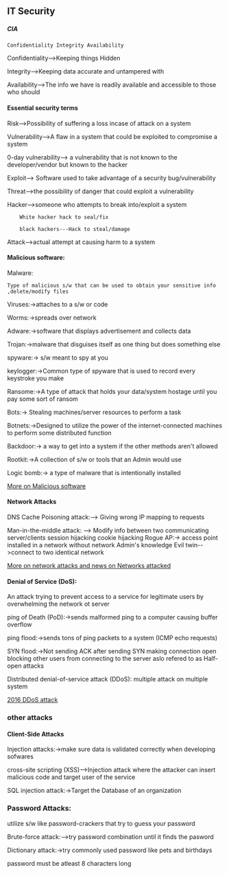 ## IT Security

##### CIA

    Confidentiality Integrity Availability

Confidentiality-->Keeping things Hidden

Integrity-->Keeping data accurate and untampered with

Availability-->The info we have is readily available and accessible to those who should

#### Essential security terms

Risk-->Possibility of suffering a loss incase of attack on a system

Vulnerability-->A flaw in a system that could be exploited to compromise a system

0-day vulnerability--> a vulnerability that is not known to the developer/vendor but known to the hacker

Exploit--> Software used to take advantage of a security bug/vulnerability

Threat-->the possibility of danger that could exploit   a vulnerability

Hacker-->someone who attempts to break into/exploit a system

        White hacker hack to seal/fix

        black hackers---Hack to steal/damage

Attack-->actual attempt at causing harm to a system



#### Malicious software:

Malware:

    Type of malicious s/w that can be used to obtain your sensitive info ,delete/modify files

Viruses:->attaches to a s/w or code

Worms:->spreads over network

Adware:->software that displays advertisement and collects data

Trojan:->malware that disguises itself as one thing but does something else

spyware:-> s/w meant to spy at you

keylogger:->Common type of spyware that is used to record every keystroke you make

Ransome:->A type of attack that holds your data/system hostage until you pay some sort of ransom

Bots:-> Stealing machines/server resources to perform a task

Botnets:->Designed to utilize the power of the internet-connected machines to perform some distributed function

Backdoor:-> a way to get into a system if the other methods aren't allowed

Rootkit:->A collection of s/w or tools that  an Admin would use

Logic bomb:-> a type of malware that is intentionally installed

[More on Malicious software](http://www.independent.co.uk/news/business/news/disgruntled-worker-tried-to-cripple-ubs-in-protest-over-32000-bonus-481515.html)


#### Network Attacks

DNS Cache Poisoning attack:--> Giving wrong IP mapping to requests

Man-in-the-middle attack: --> Modify info between two communicating server/clients
    session hijacking
    cookie hijacking
    Rogue AP:-> access point installed in a network  without network Admin's knowledge
    Evil twin-->connect to two identical network

[More on network attacks and news on Networks attacked](https://threatpost.com/major-dns-cache-poisoning-attack-hits-brazilian-isps-110711/75859/)


#### Denial of Service (DoS):

An attack trying to prevent access to a service for legitimate users by overwhelming the network ot server

ping of Death (PoD):->sends malformed ping to a computer causing buffer overflow

ping flood:->sends tons of ping packets to a system (ICMP echo requests)

SYN flood:->Not sending ACK after sending SYN making connection open blocking other users from connecting to the server
    aslo refered to as Half-open attacks

Distributed denial-of-service attack (DDoS): multiple attack on multiple system

[2016 DDoS attack](https://en.wikipedia.org/wiki/2016_Dyn_cyberattack)


### other attacks

#### Client-Side Attacks

Injection attacks:->make sure data is validated correctly when developing sofwares

cross-site scripting (XSS)-->Injection attack where the attacker can insert malicious code and target user of the service

SQL injection attack:->Target the Database of an organization

### Password Attacks:

utilize s/w like password-crackers that try to guess your password

Brute-force attack:-->try password combination until it finds the pasword

Dictionary attack:->try commonly used password like pets and birthdays

password must be atleast 8 characters long
